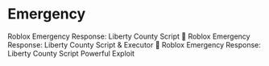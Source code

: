 # Emergency
Roblox Emergency Response: Liberty County Script 🚀 Roblox Emergency Response: Liberty County Script &amp; Executor 🚀 Roblox Emergency Response: Liberty County Script Powerful Exploit
